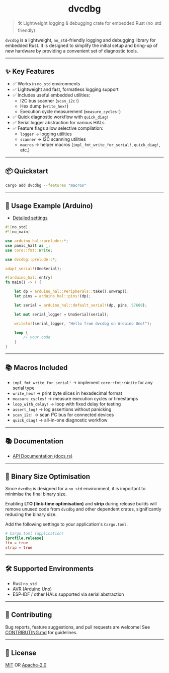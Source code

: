 <div align="center">
  <h1>dvcdbg</h1>
</div>

> 🛠️ Lightweight logging & debugging crate for embedded Rust (no_std friendly)

`dvcdbg` is a lightweight, `no_std`-friendly logging and debugging library for embedded Rust. It is designed to simplify the initial setup and bring-up of new hardware by providing a convenient set of diagnostic tools.

---

## ✨ Key Features

- ✅ Works in `no_std` environments
- ✅ Lightweight and fast, formatless logging support
- ✅ Includes useful embedded utilities:
  - I2C bus scanner (`scan_i2c!`)
  - Hex dump (`write_hex!`)
  - Execution cycle measurement (`measure_cycles!`)
- ✅ Quick diagnostic workflow with `quick_diag!`
- ✅ Serial logger abstraction for various HALs
- ✅ Feature flags allow selective compilation:
  - `logger` → logging utilities
  - `scanner` → I2C scanning utilities
  - `macros` → helper macros (`impl_fmt_write_for_serial!`, `quick_diag!`, etc.)

---

## 📦 Quickstart

```sh
cargo add dvcdbg --features "macros"
```

---

## 📄 Usage Example (Arduino)

- [Detailed settings](docs/USAGE.md)

```rust
#![no_std]
#![no_main]

use arduino_hal::prelude::*;
use panic_halt as _;
use core::fmt::Write;

use dvcdbg::prelude::*;

adapt_serial!(UnoSerial);

#[arduino_hal::entry]
fn main() -> ! {

    let dp = arduino_hal::Peripherals::take().unwrap();
    let pins = arduino_hal::pins!(dp);

    let serial = arduino_hal::default_serial!(dp, pins, 57600);

    let mut serial_logger = UnoSerial(serial);

    writeln!(serial_logger, "Hello from dvcdbg on Arduino Uno!");

    loop {
        // your code
    }
}

```

---

## 📚 Macros Included

* `impl_fmt_write_for_serial!` → implement `core::fmt::Write` for any serial type
* `write_hex!` → print byte slices in hexadecimal format
* `measure_cycles!` → measure execution cycles or timestamps
* `loop_with_delay!` → loop with fixed delay for testing
* `assert_log!` → log assertions without panicking
* `scan_i2c!` → scan I²C bus for connected devices
* `quick_diag!` → all-in-one diagnostic workflow

---

## 📚 Documentation

* [API Documentation (docs.rs)](https://docs.rs/dvcdbg)

---

## 🚀 Binary Size Optimisation

Since `dvcdbg` is designed for a `no_std` environment, it is important to minimise the final binary size.

Enabling **LTO (link-time optimisation)** and **strip** during release builds will remove unused code from `dvcdbg` and other dependent crates, significantly reducing the binary size.

Add the following settings to your application's `Cargo.toml`.

```toml
# Cargo.toml (application)
[profile.release]
lto = true
strip = true
```

---

## 🛠️ Supported Environments

* Rust `no_std`
* AVR (Arduino Uno)
* ESP-IDF / other HALs supported via serial abstraction

---

## 🤝 Contributing

Bug reports, feature suggestions, and pull requests are welcome!
See [CONTRIBUTING.md](docs/CONTRIBUTING.md) for guidelines.

---

## 📄 License

[MIT](docs/LICENSE-MIT) OR [Apache-2.0](docs/LICENSE-APACHE)
